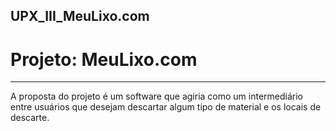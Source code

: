 ## UPX_III_MeuLixo.com

# Projeto: MeuLixo.com
--------------------------------------------------------------------
A proposta do projeto é um software que agiria como um intermediário entre usuários que desejam descartar algum tipo de material e os locais de descarte. 
